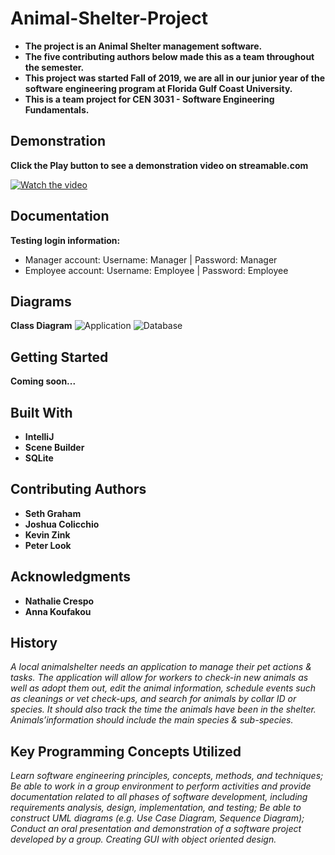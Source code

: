 
# Animal-Shelter-Project
- **The project is an Animal Shelter management software.**
- **The five contributing authors below made this as a team throughout the semester.**
- **This project was started Fall of 2019, we are all in our junior year of the software engineering program at Florida Gulf Coast University.**
- **This is a team project for CEN 3031 - Software Engineering Fundamentals.**

## Demonstration
**Click the Play button to see a demonstration video on streamable.com**

 [![Watch the video](https://encrypted-tbn0.gstatic.com/images?q=tbn:ANd9GcRTq9wwyt_EieJcUmnlYa1xMo6iAepwvC6gTS-1ZHza8SiqUAP_&s)](https://streamable.com/w0v04)

## Documentation
**Testing login information:**
- Manager account: Username: Manager | Password: Manager
- Employee account: Username: Employee | Password: Employee

## Diagrams
**Class Diagram**
 ![Application](https://user-images.githubusercontent.com/54293097/70108407-3eaff800-1617-11ea-953b-d1d7e3233c68.jpg)
 ![Database](https://user-images.githubusercontent.com/54293097/70108457-58513f80-1617-11ea-9b26-cc6eabd1b758.png)


## Getting Started
 **Coming soon...**

## Built With
-  **IntelliJ**
-  **Scene Builder**
-  **SQLite**

## Contributing Authors
-  **Seth Graham**
-  **Joshua Colicchio**
-  **Kevin Zink**
-  **Peter Look**


## Acknowledgments
-  **Nathalie Crespo**
-  **Anna Koufakou**

## History
*A local animalshelter needs an application to manage their pet actions & tasks. The application will allow for workers to check-in new animals as well as adopt them out, edit the animal information, schedule events such as cleanings or vet check-ups, and search for animals by collar ID or species. It should also track the time the animals have been in the shelter. Animals’information should include the main species & sub-species.*

## Key Programming Concepts Utilized
*Learn software engineering principles, concepts, methods, and techniques;
 Be able to work in a group environment to perform activities and provide documentation related to
all phases of software development, including requirements analysis, design, implementation, and testing;
Be able to construct UML diagrams (e.g. Use Case Diagram, Sequence Diagram);
Conduct an oral presentation and demonstration of a software project developed by a group.
Creating GUI with object oriented design.*
